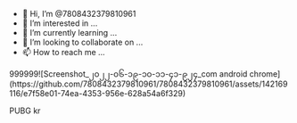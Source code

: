 - 👋 Hi, I’m @7808432379810961
- 👀 I’m interested in ...
- 🌱 I’m currently learning ...
- 💞️ I’m looking to collaborate on ...
- 📫 How to reach me ...

<!---
7808432379810961/7808432379810961 is a ✨ special ✨ repository because its `README.md` (this file) appears on your GitHub profile.
You can click the Preview link to take a look at your changes.
--->999999![Screenshot_၂၀၂၂-၀၆-၁၉-၁၀-၁၁-၄၁-၉၂၄_com android chrome](https://github.com/7808432379810961/7808432379810961/assets/142169116/e7f58e01-74ea-4353-956e-628a54a6f329)

PUBG kr
